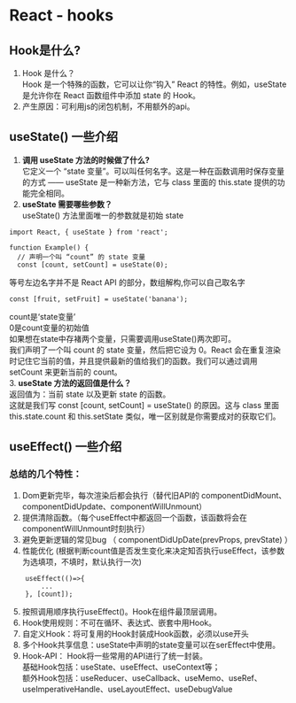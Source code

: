 # React - hooks

## Hook是什么?
1. Hook 是什么？<br> Hook 是一个特殊的函数，它可以让你“钩入” React 的特性。例如，useState 是允许你在 React 函数组件中添加 state 的 Hook。
2. 产生原因：可利用js的闭包机制，不用额外的api。

## useState() 一些介绍
1. <b> 调用 useState 方法的时候做了什么?</b> <br>
它定义一个 “state 变量”。可以叫任何名字。这是一种在函数调用时保存变量的方式 —— useState 是一种新方法，它与 class 里面的 this.state 提供的功能完全相同。
2. <b> useState 需要哪些参数？</b> <br>
useState() 方法里面唯一的参数就是初始 state
```
import React, { useState } from 'react';

function Example() {
  // 声明一个叫 “count” 的 state 变量
  const [count, setCount] = useState(0);
```
等号左边名字并不是 React API 的部分，数组解构,你可以自己取名字<br>
```
const [fruit, setFruit] = useState('banana');
```
count是‘state变量’<br>
0是count变量的初始值<br>
如果想在state中存褚两个变量，只需要调用useState()两次即可。<br>
我们声明了一个叫 count 的 state 变量，然后把它设为 0。React 会在重复渲染时记住它当前的值，并且提供最新的值给我们的函数。我们可以通过调用 setCount 来更新当前的 count。<br>
3. <b>useState 方法的返回值是什么？</b><br>
返回值为：当前 state 以及更新 state 的函数。<br>
这就是我们写 const [count, setCount] = useState() 的原因。这与 class 里面 this.state.count 和 this.setState 类似，唯一区别就是你需要成对的获取它们。

## useEffect() 一些介绍
### 总结的几个特性：
1. Dom更新完毕，每次渲染后都会执行（替代旧API的 componentDidMount、componentDidUpdate、componentWillUnmount）
2. 提供清除函数。（每个useEffect中都返回一个函数，该函数将会在componentWillUnmount时刻执行）
3. 避免更新逻辑的常见bug （ componentDidUpDate(prevProps, prevState) ）
4. 性能优化 (根据判断count值是否发生变化来决定知否执行useEffect，该参数为选填项，不填时，默认执行一次)
```
    useEffect(()=>{
        ...
    }, [count]);
```
5. 按照调用顺序执行useEffect()。Hook在组件最顶层调用。
6. Hook使用规则：不可在循环、表达式、嵌套中用Hook。
7. 自定义Hook：将可复用的Hook封装成Hook函数，必须以use开头
8. 多个Hook共享信息：useState中声明的state变量可以在serEffect中使用。
9. Hook-API： Hook将一些常用的API进行了统一封装。
<br/>基础Hook包括：useState、useEffect、useContext等；
<br/> 额外Hook包括：useReducer、useCallback、useMemo、useRef、useImperativeHandle、useLayoutEffect、useDebugValue

